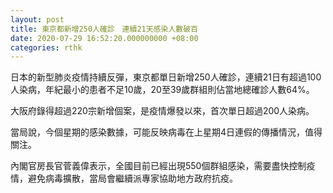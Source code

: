 ```yaml
---
layout: post
title: 東京都新增250人確診　連續21天感染人數破百
date: 2020-07-29 16:52:20.000000000 +08:00
categories: rthk
---
```


日本的新型肺炎疫情持續反彈，東京都單日新增250人確診，連續21日有超過100人染病，年紀最小的患者不足10歲，20至39歲群組則佔當地總確診人數64%。

大阪府錄得超過220宗新增個案，是疫情爆發以來，首次單日超過200人染病。

當局說，今個星期的感染數據，可能反映病毒在上星期4日連假的傳播情況，值得關注。

內閣官房長官菅義偉表示，全國目前已經出現550個群組感染，需要盡快控制疫情，避免病毒擴散，當局會繼續派專家協助地方政府抗疫。
